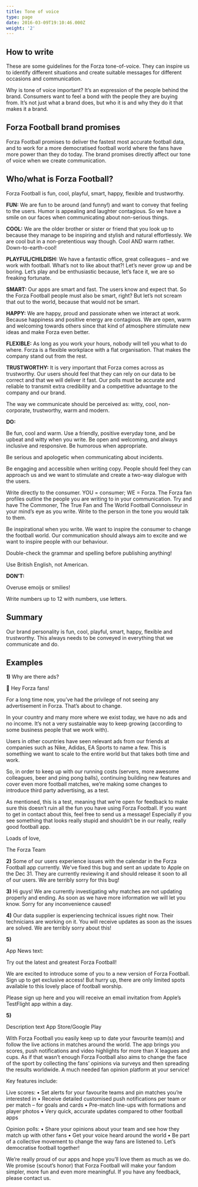 ```yaml
---
title: Tone of voice
type: page
date: 2016-03-09T19:10:46.000Z
weight: '2'
---
```


## How to write

These are some guidelines for the Forza tone-of-voice. They can inspire us to identify different situations and create suitable messages for different occasions and communication.

Why is tone of voice important? It’s an expression of the people behind the brand. Consumers want to feel a bond with the people they are buying from. It’s not just what a brand does, but who it is and why they do it that makes it a brand.

## Forza Football brand promises
Forza Football promises to deliver the fastest most accurate football data, and to work for a more democratised football world where the fans have more power than they do today. 
The brand promises directly affect our tone of voice when we create communication.

## Who/what is Forza Football?
Forza Football is fun, cool, playful, smart, happy, flexible and trustworthy.

**FUN:** We are fun to be around (and funny!) and want to convey that feeling to the users. Humor is appealing and laughter contagious. So we have a smile on our faces when communicating about non-serious things.

**COOL:** We are the older brother or sister or friend that you look up to because they manage to be inspiring and stylish and natural effortlessly. We are cool but in a non-pretentious way though. Cool AND warm rather. Down-to-earth-cool!

**PLAYFUL/CHILDISH:** We have a fantastic office, great colleagues – and we work with football. What’s not to like about that?! Let’s never grow up and be boring. Let’s play and be enthusiastic because, let’s face it, we are so freaking fortunate.

**SMART:** Our apps are smart and fast. The users know and expect that. So the Forza Football people must also be smart, right? But let’s not scream that out to the world, because that would not be smart.

**HAPPY:** We are happy, proud and passionate when we interact at work. Because happiness and positive energy are contagious. We are open, warm and welcoming towards others since that kind of atmosphere stimulate new ideas and make Forza even better.

**FLEXIBLE:** As long as you work your hours, nobody will tell you what to do where. Forza is a flexible workplace with a flat organisation. That makes the company stand out from the rest.

**TRUSTWORTHY:** It is very important that Forza comes across as trustworthy. Our users should feel that they can rely on our data to be correct and that we will deliver it fast. Our polls must be accurate and reliable to transmit extra credibility and a competitive advantage to the company and our brand.

The way we communicate should be perceived as: witty, cool, non-corporate, trustworthy, warm and modern.

**DO:**

Be fun, cool and warm. Use a friendly, positive everyday tone, and be upbeat and witty when you write. Be open and welcoming, and always inclusive and responsive.  Be humorous when appropriate.

Be serious and apologetic when communicating about incidents.

Be engaging and accessible when writing copy. People should feel they can approach us and we want to stimulate and create a two-way dialogue with the users. 

Write directly to the consumer. YOU = consumer; WE = Forza. The Forza fan profiles outline the people you are writing to in your communication. Try and have The Commoner, The True Fan and The World Football Connoisseur in your mind’s eye as you write. Write to the person in the tone you would talk to them.

Be inspirational when you write. We want to inspire the consumer to change the football world.
Our communication should always aim to excite and we want to inspire people with our behaviour.

Double-check the grammar and spelling before publishing anything!

Use British English, not American.

**DON’T:**

Overuse emoijs or smilies!

Write numbers up to 12 with numbers, use letters.

## Summary
Our brand personality is fun, cool, playful, smart, happy, flexible and trustworthy. This always needs to be conveyed in everything that we communicate and do.


## Examples
**1)**
Why are there ads? 

:wave: 
Hey Forza fans!

For a long time now, you’ve had the privilege of not seeing any advertisement in Forza. That’s about to change. 

In your country and many more where we exist today, we have no ads and no income. It’s not a very sustainable way to keep growing (according to some business people that we work with). 

Users in other countries have seen relevant ads from our friends at companies such as Nike, Adidas, EA Sports to name a few. This is something we want to scale to the entire world but that takes both time and work. 


So, in order to keep up with our running costs (servers, more awesome colleagues, beer and ping pong balls), continuing building new features and cover even more football matches, we’re making some changes to introduce third party advertising, as a test.  

As mentioned, this is a test, meaning that we’re open for feedback to make sure this doesn’t ruin all the fun you have using Forza Football. If you want to get in contact about this, feel free to send us a message! Especially if you see something that looks really stupid and shouldn’t be in our really, really good football app.

Loads of love, 

The Forza Team

**2)**
Some of our users experience issues with the calendar in the Forza Football app currently. We've fixed this bug and sent an update to Apple on the Dec 31. They are currently reviewing it and should release it soon to all of our users. We are terribly sorry for this bug!

**3)**
Hi guys! We are currently investigating why matches are not updating properly and ending. As soon as we have more information we will let you know. Sorry for any inconvenience caused!

**4)**
Our data supplier is experiencing technical issues right now. Their technicians are working on it. You will receive updates as soon as the issues are solved. We are terribly sorry about this!

**5)**

App News text:

Try out the latest and greatest Forza Football!

We are excited to introduce some of you to a new version of Forza Football. Sign up to get exclusive access! But hurry up, there are only limited spots available to this lovely place of football worship.

Please sign up here and you will receive an email invitation from Apple’s TestFlight app within a day.

**5)**

Description text App Store/Google Play

With Forza Football you easily keep up to date your favourite team(s) and follow the live actions in matches around the world. The app brings you scores, push notifications and video highlights for more than X leagues and cups. 
As if that wasn’t enough Forza Football also aims to change the face of the sport by collecting the fans’ opinions via surveys and then spreading the results worldwide. A much needed fan opinion platform at your service!

Key features include:

Live scores:
•    Set alerts for your favourite teams and pin matches you’re interested in
•    Receive detailed customised push notifications per team or per match – for goals and cards 
•    Pre-match line-ups with formations and player photos
•    Very quick, accurate updates compared to other football apps

Opinion polls:
•    Share your opinions about your team and see how they match up with other fans
•    Get your voice heard around the world
•    Be part of a collective movement to change the way fans are listened to. Let’s democratise football together!

We’re really proud of our apps and hope you’ll love them as much as we do. We promise (scout’s honor) that Forza Football will make your fandom simpler, more fun and even more meaningful. If you have any feedback, please contact us.


